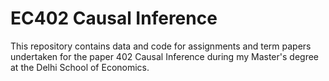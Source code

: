 # EC402 Causal Inference

This repository contains data and code for assignments and term papers undertaken for the paper 402 Causal Inference during my Master's degree at the Delhi School of Economics.
